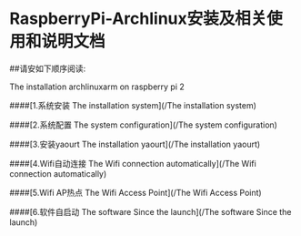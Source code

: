 # RaspberryPi-Archlinux安装及相关使用和说明文档

##请安如下顺序阅读:

The installation archlinuxarm on raspberry pi 2 

####[1.系统安装 The installation system](/The installation system)

####[2.系统配置 The system configuration](/The system configuration)

####[3.安装yaourt The installation yaourt](/The installation yaourt)

####[4.Wifi自动连接 The Wifi connection automatically](/The Wifi connection automatically)

####[5.Wifi AP热点 The Wifi Access Point](/The Wifi Access Point)

####[6.软件自启动 The software Since the launch](/The software Since the launch)

